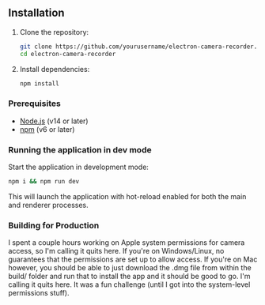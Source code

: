 ## Installation

1. Clone the repository:
   ```bash
   git clone https://github.com/yourusername/electron-camera-recorder.git
   cd electron-camera-recorder
   ```

2. Install dependencies:
   ```bash
   npm install
   ```

### Prerequisites

- [Node.js](https://nodejs.org/) (v14 or later)
- [npm](https://www.npmjs.com/) (v6 or later)

### Running the application in dev mode

Start the application in development mode:
```bash
npm i && npm run dev
```

This will launch the application with hot-reload enabled for both the main and renderer processes.

### Building for Production

I spent a couple hours working on Apple system permissions for camera access, so I'm calling it quits here. If you're on Windows/Linux, no guarantees that the permissions are set up to allow access. If you're on Mac however, you should be able to just download the .dmg file from within the build/ folder and run that to install the app and it should be good to go. I'm calling it quits here. It was a fun challenge (until I got into the system-level permissions stuff).
